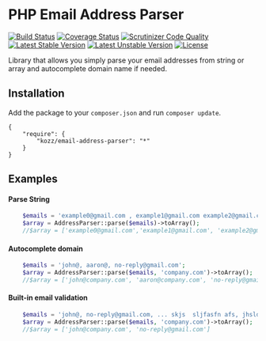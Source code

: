 PHP Email Address Parser
==============

[![Build Status](https://travis-ci.org/urakozz/php-email-address-parser.svg?branch=master)](https://travis-ci.org/urakozz/php-email-address-parser)
[![Coverage Status](https://img.shields.io/coveralls/urakozz/php-email-address-parser.svg)](https://coveralls.io/r/urakozz/php-email-address-parser?branch=master)
[![Scrutinizer Code Quality](https://scrutinizer-ci.com/g/urakozz/php-email-address-parser/badges/quality-score.png?b=master)](https://scrutinizer-ci.com/g/urakozz/php-email-address-parser/?branch=master)
[![Latest Stable Version](https://poser.pugx.org/kozz/email-address-parser/v/stable.svg)](https://packagist.org/packages/kozz/email-address-parser)
[![Latest Unstable Version](https://poser.pugx.org/kozz/email-address-parser/v/unstable.svg)](https://packagist.org/packages/kozz/email-address-parser)
[![License](http://img.shields.io/packagist/l/kozz/email-address-parser.svg)](https://packagist.org/packages/kozz/email-address-parser)

Library that allows you simply parse your email addresses from string or array and autocomplete domain name if needed.

Installation
------------

Add the package to your `composer.json` and run `composer update`.

    {
        "require": {
            "kozz/email-address-parser": "*"
        }
    }
    
Examples
--------

#### Parse String

```php
    $emails = 'example0@gmail.com , example1@gmail.com example2@gmail.com';
    $array = AddressParser::parse($emails)->toArray();
    //$array = ['example0@gmail.com','example1@gmail.com', 'example2@gmail.com']
```

#### Autocomplete domain

```php
    $emails = 'john@, aaron@, no-reply@gmail.com';
    $array = AddressParser::parse($emails, 'company.com')->toArray();
    //$array = ['john@company.com', 'aaron@company.com', 'no-reply@gmail.com']
```

#### Built-in email validation

```php
    $emails = 'john@, no-reply@gmail.com, ... skjs  sljfasfn afs, jhsldf.sdfjk"""85;@#$ ';
    $array = AddressParser::parse($emails, 'company.com')->toArray();
    //$array = ['john@company.com', 'no-reply@gmail.com']
```
